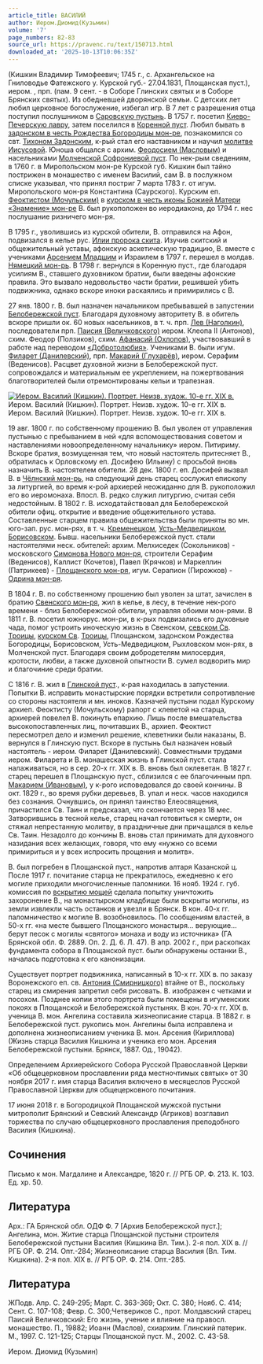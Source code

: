 ```yaml
---
article_title: ВАСИЛИЙ
author: Иером.Диомид(Кузьмин)
volume: '7'
page_numbers: 82-83
source_url: https://pravenc.ru/text/150713.html
downloaded_at: '2025-10-13T10:06:35Z'
---
```


(Кишкин Владимир Тимофеевич; 1745 г., с. Архангельское на Гниловодье Фатежского у. Курской губ.- 27.04.1831, Площанская пуст.), иером. , прп. (пам. 9 сент. - в Соборе Глинских святых и в Соборе Брянских святых). Из обедневшей дворянской семьи. С детских лет любил церковное богослужение, избегал игр. В 7 лет с разрешения отца поступил послушником в [Саровскую пустынь](<https://pravenc.ru/text/Саровскую пустынь.html>). В 1757 г. посетил [Киево-Печерскую лавру](<https://pravenc.ru/text/Киево-Печерская лавра.html>), затем поселился в [Коренной пуст](<https://pravenc.ru/text/Коренной пуст.html>). Любил бывать в [задонском в честь Рождества Богородицы мон-ре](<https://pravenc.ru/text/задонском в честь Рождества Богородицы мон-ре.html>), познакомился со свт. [Тихоном Задонским](<https://pravenc.ru/text/Тихоном Задонским.html>), к-рый стал его наставником и научил [молитве Иисусовой](<https://pravenc.ru/text/молитве Иисусовой.html>). Юноша общался с архим. [Феодосием (Масловым)](<https://pravenc.ru/text/Феодосием (Масловым).html>) и насельниками [Молченской Софрониевой пуст](<https://pravenc.ru/text/Молченской Софрониевой пуст.html>). По нек-рым сведениям, в 1760 г. в Миропольском мон-ре Курской губ. Кишкин был тайно пострижен в монашество с именем Василий, сам В. в послужном списке указывал, что принял постриг 7 марта 1783 г. от игум. Миропольского мон-ря Константина (Саурского). Курским еп. [Феоктистом (Мочульским)](<https://pravenc.ru/text/Феоктистом (Мочульским).html>) в [курском в честь иконы Божией Матери «Знамение» мон-ре](<https://pravenc.ru/text/курском в честь иконы Божией Матери  Знамение  мон-ре.html>) В. был рукоположен во иеродиакона, до 1794 г. нес послушание ризничего мон-ря.

В 1795 г., уволившись из курской обители, В. отправился на Афон, подвизался в келье рус. [Илии пророка скита](<https://pravenc.ru/text/Илии пророка скита.html>). Изучив скитский и общежительный уставы, афонскую аскетическую традицию, В. вместе с учениками [Арсением Младшим](<https://pravenc.ru/text/Арсением Младшим.html>) и Израилем в 1797 г. перешел в молдав. [Нямецкий мон-рь](<https://pravenc.ru/text/Нямецкий мон-рь.html>). В 1798 г. вернулся в Коренную пуст., где благодаря усилиям В., ставшего духовником братии, были введены афонские правила. Это вызвало недовольство части братии, решившей убить подвижника, однако вскоре иноки раскаялись и примирились с В.

27 янв. 1800 г. В. был назначен начальником пребывавшей в запустении [Белобережской пуст](<https://pravenc.ru/text/Белобережской пуст.html>). Благодаря духовному авторитету В. в обитель вскоре пришли ок. 60 новых насельников, в т. ч. прп. [Лев (Наголкин)](<https://pravenc.ru/text/Лев (Наголкин).html>), последователи прп. [Паисия (Величковского)](<https://pravenc.ru/text/Паисия (Величковского).html>) иером. Клеопа II (Антонов), схим. Феодор (Ползиков), схим. [Афанасий (Охлопов)](<https://pravenc.ru/text/Афанасий (Охлопов).html>), участвовавший в работе над переводом [«Добротолюбия»](<https://pravenc.ru/text/ Добротолюбия .html>). Учениками В. были игум. [Филарет (Данилевский)](<https://pravenc.ru/text/Филарет (Данилевский).html>), прп. [Макарий (Глухарёв)](<https://pravenc.ru/text/Макарий (Глухарёв).html>), иером. Серафим (Веденисов). Расцвет духовной жизни в Белобережской пуст. сопровождался и материальным ее укреплением, на пожертвования благотворителей были отремонтированы кельи и трапезная.

[![Иером. Василий (Кишкин). Портрет. Неизв. худож. 10-е гг. XIX в.](https://pravenc.ru/data/571/458/1234/1i200.jpg "Кликните для увеличения картинки")](https://pravenc.ru/data/571/458/1234/1i400.jpg)Иером. Василий (Кишкин). Портрет. Неизв. худож. 10-е гг. XIX в.  
Иером. Василий (Кишкин). Портрет. Неизв. худож. 10-е гг. XIX в.

19 авг. 1800 г. по собственному прошению В. был уволен от управления пустынью с пребыванием в ней «для вспомоществования советом и наставлениями новоопределенному начальнику» иером. Питириму. Вскоре братия, возмущенная тем, что новый настоятель притесняет В., обратилась к Орловскому еп. Досифею (Ильину) с просьбой вновь назначить В. настоятелем обители. 28 дек. 1800 г. еп. Досифей вызвал В. в [Чёлнский мон-рь](<https://pravenc.ru/text/Чёлнский мон-рь.html>), на следующий день старец сослужил епископу за литургией, во время к-рой архиерей неожиданно для В. рукоположил его во иеромонаха. Впосл. В. редко служил литургию, считая себя недостойным. В 1802 г. В. исходатайствовал для Белобережской обители офиц. открытие и введение общежительного устава. Составленные старцем правила общежительства были приняты во мн. юго-зап. рус. мон-рях, в т. ч. [Кременецком](https://pravenc.ru/text/Кременецком.html), [Усть-Медведицком](https://pravenc.ru/text/Усть-Медведицком.html), [Борисовском](https://pravenc.ru/text/Борисовском.html). Бывш. насельники Белобережской пуст. стали настоятелями неск. обителей: архим. Мелхиседек (Сокольников) - московского [Симонова Нового мон-ря](<https://pravenc.ru/text/Симонова Нового мон-ря.html>), строители Серафим (Веденисов), Каллист (Кочетов), Павел (Крячков) и Маркеллин (Патрикеев) - [Площанского мон-ря](<https://pravenc.ru/text/Площанского мон-ря.html>), игум. Серапион (Пирожков) - [Одрина мон-ря](<https://pravenc.ru/text/Одрина мон-ря.html>).

В 1804 г. В. по собственному прошению был уволен за штат, зачислен в братию [Свенского мон-ря](<https://pravenc.ru/text/Свенского мон-ря.html>), жил в келье, в лесу, в течение нек-рого времени - близ Белобережской обители, управляя обоими мон-рями. В 1811 г. В. посетил южнорус. мон-ри, в к-рых подвизались его духовные чада, помог устроить иноческую жизнь в Свенском, [севском Св](<https://pravenc.ru/text/севском Св.html>). [Троицы](https://pravenc.ru/text/Троицы.html), [курском Св](<https://pravenc.ru/text/курском Св.html>). [Троицы](https://pravenc.ru/text/Троицы.html), Площанском, задонском Рождества Богородицы, Борисовском, Усть-Медведицком, Рыхловском мон-рях, в Молченской пуст. Благодаря своим добродетелям милосердия, кротости, любви, а также духовной опытности В. сумел водворить мир и благочиние среди братии.

С 1816 г. В. жил в [Глинской пуст](<https://pravenc.ru/text/ГЛИНСКАЯ В ЧЕСТЬ РОЖДЕСТВА ПРЕСВЯТОЙ БОГОРОДИЦЫ МУЖСКАЯ ПУСТЫНЬ.html>)., к-рая находилась в запустении. Попытки В. исправить монастырские порядки встретили сопротивление со стороны настоятеля и мн. иноков. Казначей пустыни подал Курскому архиеп. Феоктисту (Мочульскому) рапорт с клеветой на старца, архиерей повелел В. покинуть епархию. Лишь после вмешательства высокопоставленных лиц, почитавших В., архиеп. Феоктист пересмотрел дело и изменил решение, клеветники были наказаны, В. вернулся в Глинскую пуст. Вскоре в пустынь был назначен новый настоятель - иером. Филарет (Данилевский). Совместными трудами иером. Филарета и В. монашеская жизнь в Глинской пуст. стала налаживаться, но в сер. 20-х гг. XIX в. В. вновь был оклеветан. В 1827 г. старец перешел в Площанскую пуст., сблизился с ее благочинным прп. [Макарием (Ивановым)](<https://pravenc.ru/text/Макарием (Ивановым).html>), у к-рого исповедовался до своей кончины. В окт. 1829 г., во время рубки деревьев, В. упал и неск. часов находился без сознания. Очнувшись, он принял таинство Елеосвящения, причастился Св. Таин и предсказал, что скончается через 18 мес. Затворившись в тесной келье, старец начал готовиться к смерти, он стяжал непрестанную молитву, в праздничные дни причащался в келье Св. Таин. Незадолго до кончины В. вновь стал принимать для духовного назидания всех желающих, говоря, что ему «нужно со всеми примириться и у всех испросить прощения и молитв».

В. был погребен в Площанской пуст., напротив алтаря Казанской ц. После 1917 г. почитание старца не прекратилось, ежедневно к его могиле приходили многочисленные паломники. 16 нояб. 1924 г. губ. комиссия по [вскрытию мощей](<https://pravenc.ru/text/вскрытию мощей.html>) сделала попытку уничтожить захоронение В., на монастырском кладбище были вскрыты могилы, из земли извлекли часть останков и увезли в Брянск. В кон. 40-х гг. паломничество к могиле В. возобновилось. По сообщениям властей, в 50-х гг. «на месте бывшего Площанского монастыря… верующие… берут песок с могилы «святого» монаха и воду из источника» (ГА Брянской обл. Ф. 2889. Оп. 2. Д. 6. Л. 47). В апр. 2002 г., при раскопках фундамента собора в Площанской пуст. были обнаружены останки В., началась подготовка к его канонизации.

Существует портрет подвижника, написанный в 10-х гг. ХIХ в. по заказу Воронежского еп. св. [Антония (Смирницкого)](<https://pravenc.ru/text/Антония (Смирницкого).html>) втайне от В., поскольку старец из смирения запретил себя рисовать. В. изображен с четками и посохом. Позднее копии этого портрета были помещены в игуменских покоях в Площанской и Белобережской пустынях. В кон. 70-х гг. XIX в. ученица В. мон. Ангелина составила жизнеописание старца. В 1882 г. в Белобережской пуст. рукопись мон. Ангелины была исправлена и дополнена жизнеописанием ученика В. мон. Арсения (Кириллова) (Жизнь старца Василия Кишкина и ученика его мон. Арсения Белобережской пустыни. Брянск, 1887. Од., 19042).

Определением Архиерейского Собора Русской Православной Церкви «Об общецерковном прославлении ряда местночтимых святых» от 30 ноября 2017 г. имя старца Василия включено в месяцеслов Русской Православной Церкви для общецерковного почитания.

17 июня 2018 г. в Богородицкой Площанской мужской пустыни митрополит Брянский и Севский Александр (Агриков) возглавил торжества по случаю общецерковного прославления преподобного Василия (Кишкина).

## Сочинения

Письмо к мон. Магдалине и Александре, 1820 г. // РГБ ОР. Ф. 213. К. 103. Ед. хр. 50.

## Литература

Арх.: ГА Брянской обл. ОДФ Ф. 7 [Архив Белобережской пуст.]; Ангелина, мон. Житие старца Площанской пустыни строителя Белобережской пустыни Василия (Кишкина Вл. Тим.). 2-я пол. XIX в. // РГБ ОР. Ф. 214. Опт.-284; Жизнеописание старца Василия (Вл. Тим. Кишкина). 2-я пол. XIX в. // РГБ ОР. Ф. 214. Опт.-285.

## Литература

ЖПодв. Апр. С. 249-295; Март. С. 363-369; Окт. С. 380; Нояб. С. 414; Сент. С. 107-108; Февр. С. 300;Четвериков С., прот. Молдавский старец Паисий Величковский: Его жизнь, учение и влияние на правосл. монашество. П., 19882; Иоанн (Маслов), схиархим. Глинский патерик. М., 1997. С. 121-125; Старцы Площанской пуст. М., 2002. С. 43-58.

Иером. Диомид   (Кузьмин)
